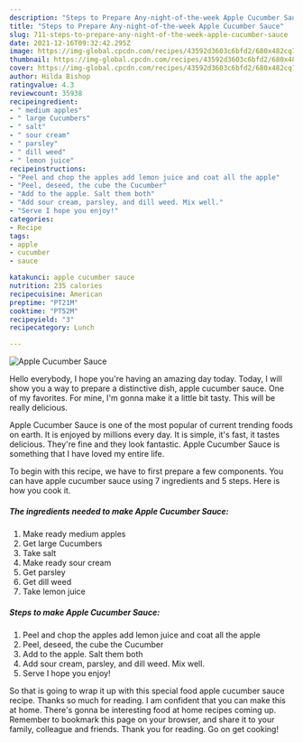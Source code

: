 ```yaml
---
description: "Steps to Prepare Any-night-of-the-week Apple Cucumber Sauce"
title: "Steps to Prepare Any-night-of-the-week Apple Cucumber Sauce"
slug: 711-steps-to-prepare-any-night-of-the-week-apple-cucumber-sauce
date: 2021-12-16T09:32:42.295Z
image: https://img-global.cpcdn.com/recipes/43592d3603c6bfd2/680x482cq70/apple-cucumber-sauce-recipe-main-photo.jpg
thumbnail: https://img-global.cpcdn.com/recipes/43592d3603c6bfd2/680x482cq70/apple-cucumber-sauce-recipe-main-photo.jpg
cover: https://img-global.cpcdn.com/recipes/43592d3603c6bfd2/680x482cq70/apple-cucumber-sauce-recipe-main-photo.jpg
author: Hilda Bishop
ratingvalue: 4.3
reviewcount: 35938
recipeingredient:
- " medium apples"
- " large Cucumbers"
- " salt"
- " sour cream"
- " parsley"
- " dill weed"
- " lemon juice"
recipeinstructions:
- "Peel and chop the apples add lemon juice and coat all the apple"
- "Peel, deseed, the cube the Cucumber"
- "Add to the apple. Salt them both"
- "Add sour cream, parsley, and dill weed. Mix well."
- "Serve I hope you enjoy!"
categories:
- Recipe
tags:
- apple
- cucumber
- sauce

katakunci: apple cucumber sauce 
nutrition: 235 calories
recipecuisine: American
preptime: "PT21M"
cooktime: "PT52M"
recipeyield: "3"
recipecategory: Lunch

---
```



![Apple Cucumber Sauce](https://img-global.cpcdn.com/recipes/43592d3603c6bfd2/680x482cq70/apple-cucumber-sauce-recipe-main-photo.jpg)

Hello everybody, I hope you're having an amazing day today. Today, I will show you a way to prepare a distinctive dish, apple cucumber sauce. One of my favorites. For mine, I'm gonna make it a little bit tasty. This will be really delicious.



Apple Cucumber Sauce is one of the most popular of current trending foods on earth. It is enjoyed by millions every day. It is simple, it's fast, it tastes delicious. They're fine and they look fantastic. Apple Cucumber Sauce is something that I have loved my entire life.


To begin with this recipe, we have to first prepare a few components. You can have apple cucumber sauce using 7 ingredients and 5 steps. Here is how you cook it.

<!--inarticleads1-->

##### The ingredients needed to make Apple Cucumber Sauce:

1. Make ready  medium apples
1. Get  large Cucumbers
1. Take  salt
1. Make ready  sour cream
1. Get  parsley
1. Get  dill weed
1. Take  lemon juice




<!--inarticleads2-->

##### Steps to make Apple Cucumber Sauce:

1. Peel and chop the apples add lemon juice and coat all the apple
1. Peel, deseed, the cube the Cucumber
1. Add to the apple. Salt them both
1. Add sour cream, parsley, and dill weed. Mix well.
1. Serve I hope you enjoy!




So that is going to wrap it up with this special food apple cucumber sauce recipe. Thanks so much for reading. I am confident that you can make this at home. There's gonna be interesting food at home recipes coming up. Remember to bookmark this page on your browser, and share it to your family, colleague and friends. Thank you for reading. Go on get cooking!
